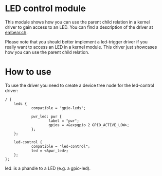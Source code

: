 # LED control module

This module shows how you can use the parent child relation in a kernel driver to gain access to an LED. You can find a description of the driver at [embear.ch](https://embear.ch/blog/using-parent-child-relations).

Please note that you should better implement a led-trigger driver if you really want to access an LED in a kernel module. This driver just showcases how you can use the parent child relation.

# How to use

To use the driver you need to create a device tree node for the led-control driver:
```
/ {
    leds {
            compatible = "gpio-leds";

            pwr_led: pwr {
                    label = "pwr";
                    gpios = <&expgpio 2 GPIO_ACTIVE_LOW>;
            };
    };

    led-control {
            compatible = "led-control";
            led = <&pwr_led>;
    };
};
```
led: is a phandle to a LED (e.g. a gpio-led).
